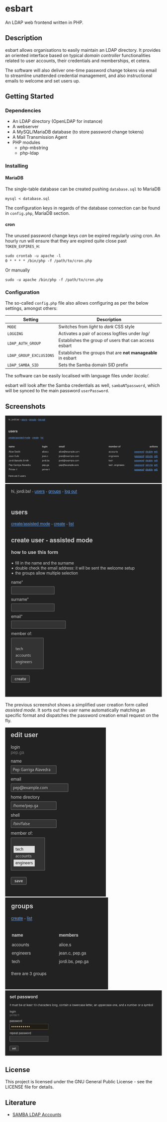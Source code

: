 # esbart

An LDAP web frontend written in PHP.

## Description

esbart allows organisations to easily maintain an LDAP directory. It provides an oriented interface based on typical  *domain controller* functionalities related to user accounts, their credentials and memberships, et cetera.

The software will also deliver one-time password change tokens via email to streamline unattended credential management, and also instructional emails to welcome and set users up.

## Getting Started

### Dependencies

* An LDAP directory (OpenLDAP for instance)
* A webserver
* A MySQL/MariaDB database (to store password change tokens)
* A Mail Transmission Agent
* PHP modules
  * php-mbstring
  * php-ldap

### Installing

#### MariaDB

The single-table database can be created pushing `database.sql` to MariaDB

```
mysql < database.sql
```

The configuration keys in regards of the database connection can be found in `config.php`, MariaDB section.

#### cron

The unused password change keys *can* be expired regularly using cron. An hourly run will ensure that they are expired quite close past `TOKEN_EXPIRES_H`:

```
sudo crontab -u apache -l
0 * * * * /bin/php -f /path/to/cron.php
```

Or manually

```
sudo -u apache /bin/php -f /path/to/cron.php
```

### Configuration

The so-called `config.php` file also allows configuring as per the below settings, amongst others:

| Setting | Description |
| - | - |
| `MODE` | Switches from *light* to *dark* CSS style |
| `LOGGING` | Activates a pair of access logfiles under *log/* |
| `LDAP_AUTH_GROUP` | Establishes the group of users that can access esbart |
| `LDAP_GROUP_EXCLUSIONS` | Establishes the groups that are **not manageable** in esbart |
| `LDAP_SAMBA_SID` | Sets the Samba domain SID prefix |

The software can be easily localised with language files under *locale/*.

esbart will look after the Samba credentials as well, `sambaNTpassword`, which will be synced to the main password `userPassword`.

## Screenshots

![User list](/screenshots/users-list.png?raw=true "User list")
![Create user - assisted mode](/screenshots/users-add-assisted.png?raw=true "Create user - assisted mode")

The previous screenshot shows a simplified user creation form called *assisted mode*. It sorts out the user name automatically matching an specific format and dispatches the password creation email request on the fly.

![Edit user](/screenshots/users-edit.png?raw=true "Edit user")
![Group list](/screenshots/groups-list.png?raw=true "Group list")
![Set password](/screenshots/users-password.png?raw=true "Set password")

## License

This project is licensed under the GNU General Public License - see the LICENSE file for details.

## Literature

* [SAMBA LDAP Accounts](http://pig.made-it.com/samba-accounts.html)
